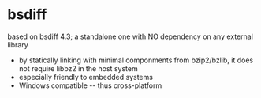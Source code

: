 # bsdiff
based on bsdiff 4.3; a standalone one with NO dependency on any external library
- by statically linking with minimal componments from bzip2/bzlib, it does not require libbz2 in the host system
- especially friendly to embedded systems
- Windows compatible -- thus cross-platform
